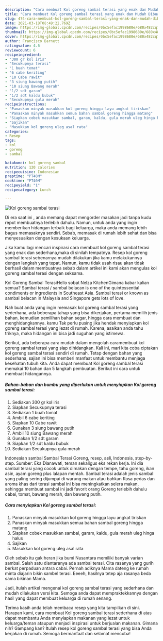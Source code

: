 ```yaml
---
description: "Cara membuat Kol goreng sambal terasi yang enak dan Mudah Dibuat"
title: "Cara membuat Kol goreng sambal terasi yang enak dan Mudah Dibuat"
slug: 474-cara-membuat-kol-goreng-sambal-terasi-yang-enak-dan-mudah-dibuat
date: 2021-03-18T08:49:22.769Z
image: https://img-global.cpcdn.com/recipes/0bc5efac1998680e/680x482cq70/kol-goreng-sambal-terasi-foto-resep-utama.jpg
thumbnail: https://img-global.cpcdn.com/recipes/0bc5efac1998680e/680x482cq70/kol-goreng-sambal-terasi-foto-resep-utama.jpg
cover: https://img-global.cpcdn.com/recipes/0bc5efac1998680e/680x482cq70/kol-goreng-sambal-terasi-foto-resep-utama.jpg
author: Francisco Barnett
ratingvalue: 4.6
reviewcount: 6
recipeingredient:
- "300 gr kol iris"
- "Secukupnya terasi"
- "1 buah tomat"
- "6 cabe keriting"
- "10 Cabe rawit"
- "3 siung bawang putih"
- "10 siung Bawang merah"
- "1/2 sdt garam"
- "1/2 sdt kaldu bubuk"
- "Secukupnya gula merah"
recipeinstructions:
- "Panaskan minyak masukkan kol goreng hingga layu angkat tiriskan"
- "Panaskan minyak masukkan semua bahan sambal goreng hingga matang"
- "Siapkan cobek masukkan sambal, garam, kaldu, gula merah uleg hinga halus"
- "Sajikan"
- "Masukkan kol goreng uleg asal rata"
categories:
- Resep
tags:
- kol
- goreng
- sambal

katakunci: kol goreng sambal 
nutrition: 120 calories
recipecuisine: Indonesian
preptime: "PT40M"
cooktime: "PT40M"
recipeyield: "1"
recipecategory: Lunch

---
```



![Kol goreng sambal terasi](https://img-global.cpcdn.com/recipes/0bc5efac1998680e/680x482cq70/kol-goreng-sambal-terasi-foto-resep-utama.jpg)

Di era  saat ini , anda memang dapat mengorder masakan jadi tanpa kudu repot membuatnya terlebih dahulu. Namun, untuk anda yang ingin memberikan hidangan terbaik bagi keluarga, maka anda memang lebih bagus memasaknya sendiri. Sebab, memasak di rumah lebih sehat dan bisa menyesuaikan dengan kesukaan keluarga.

Jika kamu lagi mencari inspirasi cara membuat kol goreng sambal terasi yang enak dan sederhana,maka di sinilah tempatnya. Resep kol goreng sambal terasi  sebenarnya mudah dilakukan jika kamu melakukannya dengan langkah yang tepat. Namun, kamu tidak usah risau akan tidak berhasil dalam membuatnya 
sebab dalam artikel ini kami akan mengulas kol goreng sambal terasi dengan seksama.  

Kol Goreng Sambal TerasiHello sobat Nelza KitchenGimana kabar kalian semua? Sambal terasi / sambal belacan is one of the quintessential condiments or ingredients in Southeast Asia. Sambal terasi or known as sambal belacan in Malaysia and Singapore gets lots of love.

Nah buat anda yang ingin memasak kol goreng sambal terasi yang sederhana, ada beberapa tahap yang bisa dikerjakan, pertama memilih jenis bahan, kemudian pemilihan bahan segar, hingga cara membuat dan menghidangkannya. kamu Tak perlu pusing jika hendak menyiapkan kol goreng sambal terasi yang lezat di rumah. Karena, asalkan anda  tahu triknya, maka hidangan ini bisa jadi suguhan yang istimewa.

Berikut, ada beberapa cara mudah dalam mengolah caramembuat kol goreng sambal terasi yang siap dihidangkan. Kali ini, mari kita coba ciptakan kol goreng sambal terasi sendiri di rumah. Tetap dengan bahan yang sederhana, sajian ini bisa memberi manfaat untuk membantu menjaga kesehatan tubuh kita. Anda dapat membuat Kol goreng sambal terasi memakai 10 bahan dan 5 langkah pembuatan. Berikut ini cara untuk membuat hidangannya.

<!--inarticleads1-->

##### Bahan-bahan dan bumbu yang diperlukan untuk menyiapkan Kol goreng sambal terasi:

1. Sediakan 300 gr kol iris
1. Siapkan Secukupnya terasi
1. Sediakan 1 buah tomat
1. Ambil 6 cabe keriting
1. Siapkan 10 Cabe rawit
1. Gunakan 3 siung bawang putih
1. Ambil 10 siung Bawang merah
1. Gunakan 1/2 sdt garam
1. Siapkan 1/2 sdt kaldu bubuk
1. Sediakan Secukupnya gula merah


Indonesian sambal Sambal Terasi Goreng, resep, asli, Indonesia, step-by-step. Sumber: Eka Dianawati, teman sekaligus eks rekan kerja. Ini dia sambal terasi yang cocok untuk dimakan dengan tempe, tahu goreng, ikan asin, ayam goreng plus lalapan mentah. Sambal terasi adalah jenis sambal yang paling sering dijumpai di warung makan atau bahkan Rasa pedas dan aroma khas dari terasi sambal ini bisa meningkatkan selera makan, sehingga membuat sambal ini jadi favorit orang Goreng terlebih dahulu cabai, tomat, bawang merah, dan bawang putih. 

<!--inarticleads2-->

##### Cara menyiapkan Kol goreng sambal terasi:

1. Panaskan minyak masukkan kol goreng hingga layu angkat tiriskan
1. Panaskan minyak masukkan semua bahan sambal goreng hingga matang
1. Siapkan cobek masukkan sambal, garam, kaldu, gula merah uleg hinga halus
1. Sajikan
1. Masukkan kol goreng uleg asal rata


Oleh sebab itu gak heran jika bumi Nusantara memiliki banyak varian sambal. Salah satu diantaranya ada sambal terasi. Cita rasanya yang gurih berkat perpaduan antara cabai. Pernah adiknya Mama dateng ke rumah minta diajarin bikin sambel terasi. Eeeeh, hasilnya tetep aja rasanya beda sama bikinan Mama. 

Jadi, itulah artikel mengenai  kol goreng sambal terasi  yang sederhana dan mudah dilakukan versi kita. Semoga anda dapat mempraktekkannya dengan hasil yang dapat membuat keluarga di rumah senang. 

Terima kasih anda telah membaca resep yang kita tampilkan di sini. Harapan kami, cara membuat  Kol goreng sambal terasi sederhana di atas dapat membantu Anda menyiapkan makanan yang lezat untuk keluarga/teman ataupun menjadi inspirasi untuk berjualan makanan. Gimana nih? Gampang kan? Itulah resep kol goreng sambal terasi yang bisa Anda kerjakan di rumah. Semoga bermanfaat dan selamat mencoba!


